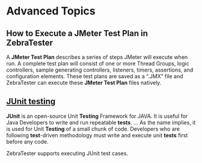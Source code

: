# Advanced Topics

## How to Execute a JMeter Test Plan in ZebraTester <a href="#advancedtopics-howtoexecuteajmetertestplaninzebratester" id="advancedtopics-howtoexecuteajmetertestplaninzebratester"></a>

A **JMeter Test Plan** describes a series of steps JMeter will execute when run. A complete test plan will consist of one or more Thread Groups, logic controllers, sample generating controllers, listeners, timers, assertions, and configuration elements. These test plans are saved as a “.JMX” file and ZebraTester can execute these **JMeter Test Plan** files natively.

## [JUnit testing](https://apica-kb.atlassian.net/wiki/spaces/DAZT/pages/390070344) <a href="#advancedtopics-junittesting" id="advancedtopics-junittesting"></a>

**JUnit** is an open-source Unit **Testing** Framework for JAVA. It is useful for Java Developers to write and run repeatable **tests**. ... As the name implies, it is used for Unit **Testing** of a small chunk of code. Developers who are following **test**-driven methodology must write and execute unit **tests** first before any code.

ZebraTester supports executing JUnit test cases.
